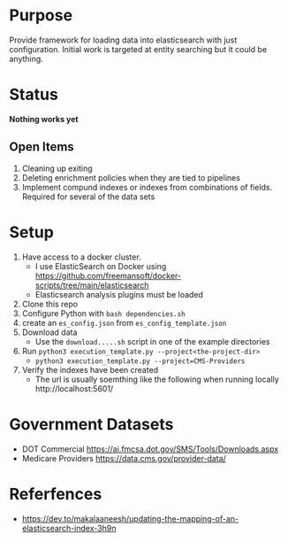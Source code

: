 # Purpose
Provide framework for loading data into elasticsearch with just configuration.  Initial work is targeted at entity searching but it could be anything.

# Status
**Nothing works yet**

## Open Items
1. Cleaning up exiting
1. Deleting enrichment policies when they are tied to pipelines
1. Implement compund indexes or indexes from combinations of fields.  Required for several of the data sets

# Setup
1. Have access to a docker cluster.
    * I use ElasticSearch on Docker using https://github.com/freemansoft/docker-scripts/tree/main/elasticsearch
    * Elasticsearch analysis plugins must be loaded
1. Clone this repo
1. Configure Python with `bash dependencies.sh`
1. create an `es_config.json` from `es_config_template.json`
1. Download data
    * Use the `download.....sh` script in one of the example directories
1. Run `python3 execution_template.py --project<the-project-dir>`
    * `python3 execution_template.py --project=CMS-Providers`
1. Verify the indexes have been created
    * The url is usually soemthing like the following when running locally http://localhost:5601/


# Government Datasets

* DOT Commercial https://ai.fmcsa.dot.gov/SMS/Tools/Downloads.aspx
* Medicare Providers https://data.cms.gov/provider-data/

# Referfences
* https://dev.to/makalaaneesh/updating-the-mapping-of-an-elasticsearch-index-3h9n